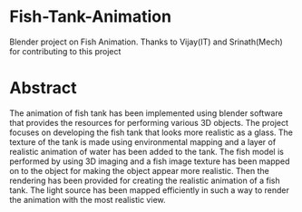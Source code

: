 # Fish-Tank-Animation
Blender project on Fish Animation. Thanks to Vijay(IT) and Srinath(Mech) for contributing to this project

# Abstract
The animation of fish tank has been implemented using blender software that provides the resources for performing various 3D objects. The project focuses on developing the fish tank that looks more realistic as a glass. The texture of the tank is made using environmental mapping and a layer of realistic animation of water has been added to the tank. The fish model is performed by using 3D imaging and a fish image texture has been mapped on to the object for making the object appear more realistic. Then the rendering has been provided for creating the realistic animation of a fish tank. The light source has been mapped efficiently in such a way to render the animation with the most realistic view. 

